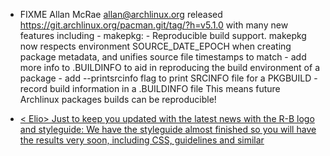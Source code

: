 * FIXME Allan McRae <allan@archlinux.org> released https://git.archlinux.org/pacman.git/tag/?h=v5.1.0 with many new features including
              - makepkg:
                - Reproducible build support. makepkg now respects environment
                  SOURCE_DATE_EPOCH when creating package metadata, and unifies
                  source file timestamps to match
                - add more info to .BUILDINFO to aid in reproducing the build
                  environment of a package
                - add --printsrcinfo flag to print SRCINFO file for a PKGBUILD
                - record build information in a .BUILDINFO file
 This means future Archlinux packages builds can be reproducible!

* [< Elio> Just to keep you updated with the latest news with the R-B logo and styleguide: We have the styleguide almost finished so you will have the results very soon, including CSS, guidelines and similar](IRC)
